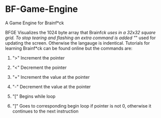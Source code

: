 # BF-Game-Engine
A Game Engine for Brainf*ck

BFGE Visualizes the 1024 byte array that Brainf*ck uses in a 32x32 square grid.
To stop tearing and flashing an extra command is added "*" used for updating the screen.
Otherwise the langauge is indentical. Tutorials for learning Brainf*ck can be found online but the commands are:

1. ">" Increment the pointer
 
2. "<" Decrement the pointer

3. "+" Increment the value at the pointer

4. "-" Decrement the value at the pointer
 
5. "[" Begins while loop
 
6. "]" Goes to corresponding begin loop if pointer is not 0, otherwise it continues to the next instruction
